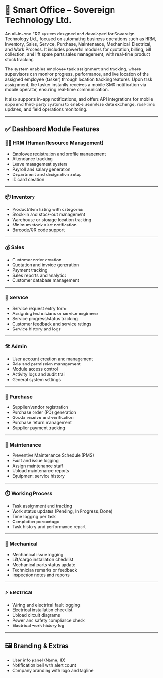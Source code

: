 # 🚀 Smart Office – Sovereign Technology Ltd.

An all-in-one ERP system designed and developed for Sovereign Technology Ltd., focused on automating business operations such as HRM, Inventory, Sales, Service, Purchase, Maintenance, Mechanical, Electrical, and Work Process. It includes powerful modules for quotation, billing, bill collection, and lift spare parts sales management, with real-time product stock tracking.

The system enables employee task assignment and tracking, where supervisors can monitor progress, performance, and live location of the assigned employee (tasker) through location tracking features. Upon task assignment, the tasker instantly receives a mobile SMS notification via mobile operator, ensuring real-time communication.

It also supports in-app notifications, and offers API integrations for mobile apps and third-party systems to enable seamless data exchange, real-time updates, and field operations monitoring.

---

## ✅ Dashboard Module Features

### 🧑‍💼 HRM (Human Resource Management)
- Employee registration and profile management  
- Attendance tracking  
- Leave management system  
- Payroll and salary generation  
- Department and designation setup  
- ID card creation  

---

### 📦 Inventory
- Product/item listing with categories  
- Stock-in and stock-out management  
- Warehouse or storage location tracking  
- Minimum stock alert notification  
- Barcode/QR code support  

---

### 💰 Sales
- Customer order creation  
- Quotation and invoice generation  
- Payment tracking  
- Sales reports and analytics  
- Customer database management  

---

### 🔧 Service
- Service request entry form  
- Assigning technicians or service engineers  
- Service progress/status tracking  
- Customer feedback and service ratings  
- Service history and logs  

---

### 🛠️ Admin
- User account creation and management  
- Role and permission management  
- Module access control  
- Activity logs and audit trail  
- General system settings  

---

### 🛒 Purchase
- Supplier/vendor registration  
- Purchase order (PO) generation  
- Goods receive and verification  
- Purchase return management  
- Supplier payment tracking  

---

### 🧰 Maintenance
- Preventive Maintenance Schedule (PMS)  
- Fault and issue logging  
- Assign maintenance staff  
- Upload maintenance reports  
- Equipment service history  

---

### ⏱️ Working Process
- Task assignment and tracking  
- Work status updates (Pending, In Progress, Done)  
- Time logging per task  
- Completion percentage  
- Task history and performance report  

---

### 🔩 Mechanical
- Mechanical issue logging  
- Lift/cargo installation checklist  
- Mechanical parts status update  
- Technician remarks or feedback  
- Inspection notes and reports  

---

### ⚡ Electrical
- Wiring and electrical fault logging  
- Electrical installation checklist  
- Upload circuit diagrams  
- Power and safety compliance check  
- Electrical work history log  

---

## 🖼️ Branding & Extras
- User info panel (Name, ID)  
- Notification bell with alert count  
- Company branding with logo and tagline  
